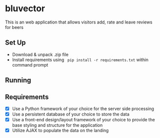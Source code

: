 # bluvector

This is an web application that allows visitors add, rate and leave reviews for beers
## Set Up
- Download & unpack .zip file
- Install requirements using `​ pip install -r requirements.txt` within command prompt
## Running

## Requirements
- [x] Use a Python framework of your choice for the server side processing
- [x] Use a persistent database of your choice to store the data
- [x] Use a front-end design/layout framework of your choice to provide the base styling and
structure for the application
- [x] Utilize AJAX to populate the data on the landing
